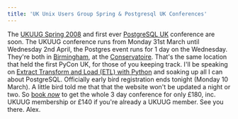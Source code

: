 ```yaml
---
title: 'UK Unix Users Group Spring & Postgresql UK Conferences'
---
```


The [UKUUG Spring 2008](http://spring2008.ukuug.org/index.html) and
first ever [PostgreSQL UK](http://spring2008.ukuug.org/postgres.html)
conference are soon. The UKUUG conference runs from Monday 31st March
until Wednesday 2nd April, the Postgres event runs for 1 day on the
Wednesday. They're both in
[Birmingham](http://spring2008.ukuug.org/brum.html), at the
[Conservatoire](http://spring2008.ukuug.org/location.html). That's the
same location that held the first PyCon UK, for those of you keeping
track. I'll be speaking on [Extract Transform and Load (ETL) with
Python](http://spring2008.ukuug.org/talk_abstracts.html#14) and soaking
up all I can about PostgreSQL. Officially early bird registration ends
tonight (Monday 10 March). A little bird told me that that the website
won't be updated a night or two. So [book
*now*](http://spring2008.ukuug.org/booking.html) to get the whole 3 day
conference for only £180, inc. UKUUG membership or £140 if you're
already a UKUUG member. See you there. Alex.
